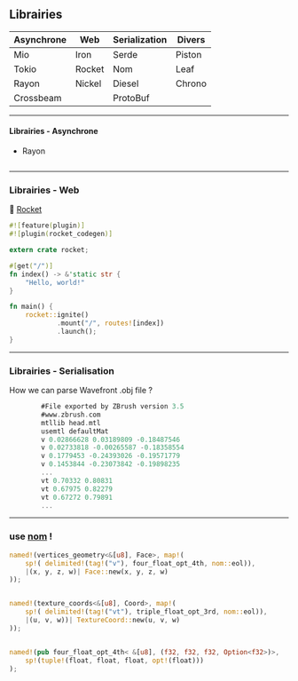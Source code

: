 ## Librairies

| Asynchrone | Web | Serialization | Divers |
| ---------- | --- | ------------- | ------ |
| Mio | Iron | Serde | Piston |
| Tokio | Rocket | Nom | Leaf |
| Rayon | Nickel | Diesel | Chrono |
| Crossbeam | | ProtoBuf | |

---

#### Librairies - Asynchrone

* Rayon

```rust
```

---

### Librairies - Web

🚀 [Rocket](https://rocket.rs/)

```rust
#![feature(plugin)]
#![plugin(rocket_codegen)]

extern crate rocket;

#[get("/")]
fn index() -> &'static str {
    "Hello, world!"
}

fn main() {
    rocket::ignite()
            .mount("/", routes![index])
            .launch();
}
```

---

### Librairies - Serialisation

How we can parse Wavefront .obj file ?

```rust
        #File exported by ZBrush version 3.5
        #www.zbrush.com
        mtllib head.mtl
        usemtl defaultMat
        v 0.02866628 0.03189809 -0.18487546
        v 0.02733818 -0.00265587 -0.18358554
        v 0.1779453 -0.24393026 -0.19571779
        v 0.1453844 -0.23073842 -0.19898235
        ...
        vt 0.70332 0.80831
        vt 0.67975 0.82279
        vt 0.67272 0.79891
        ...
```

---

### use [nom](https://github.com/Geal/nom) !

```rust
named!(vertices_geometry<&[u8], Face>, map!(
    sp!( delimited!(tag!("v"), four_float_opt_4th, nom::eol)),
    |(x, y, z, w)| Face::new(x, y, z, w)
));


named!(texture_coords<&[u8], Coord>, map!(
    sp!( delimited!(tag!("vt"), triple_float_opt_3rd, nom::eol)),
    |(u, v, w))| TextureCoord::new(u, v, w)
));


named!(pub four_float_opt_4th< &[u8], (f32, f32, f32, Option<f32>)>, 
    sp!(tuple!(float, float, float, opt!(float)))
);
```